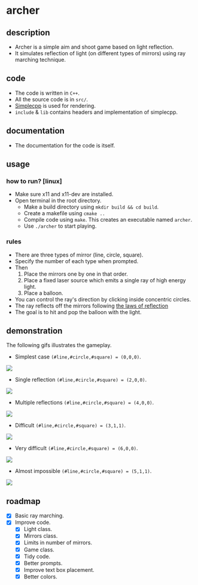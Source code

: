 # archer

## description
- Archer is a simple aim and shoot game based on light reflection.
- It simulates reflection of light (on different types of mirrors) using ray marching technique.

## code
- The code is written in `C++`.
- All the source code is in `src/`.
- [Simplecpp](https://www.cse.iitb.ac.in/~ranade/simplecpp/) is used for rendering.
- `include` & `lib` contains headers and implementation of simplecpp.

## documentation
- The documentation for the code is itself.

## usage

### how to run? [linux]
- Make sure x11 and x11-dev are installed.
- Open terminal in the root directory.
    - Make a build directory using `mkdir build && cd build`.
    - Create a makefile using `cmake ..`
    - Compile code using `make`. This creates an executable named `archer`.
    - Use `./archer` to start playing.

### rules
- There are three types of mirror (line, circle, square).
- Specify the number of each type when prompted.
- Then
    1. Place the mirrors one by one in that order.
    1. Place a fixed laser source which emits a single ray of high energy light.
    1. Place a balloon.
- You can control the ray's direction by clicking inside concentric circles.
- The ray reflects off the mirrors following [the laws of reflection](https://en.wikipedia.org/wiki/Reflection_(physics)#Laws_of_reflection)
- The goal is to hit and pop the balloon with the light.

## demonstration
The following gifs illustrates the gameplay.

- Simplest case `(#line,#circle,#square) = (0,0,0)`.

![](../github/1.000.gif)

- Single reflection `(#line,#circle,#square) = (2,0,0)`.

![](../github/2.200.gif)

- Multiple reflections `(#line,#circle,#square) = (4,0,0)`.

![](../github/3.400.gif)

- Difficult `(#line,#circle,#square) = (3,1,1)`.

![](../github/4.311.gif)

- Very difficult `(#line,#circle,#square) = (6,0,0)`.

![](../github/5.060.gif)

- Almost impossible `(#line,#circle,#square) = (5,1,1)`.

![](../github/6.510.gif)

## roadmap
- [x] Basic ray marching.
- [x] Improve code.
    - [x] Light class.
    - [x] Mirrors class.
    - [x] Limits in number of mirrors.
    - [x] Game class.
    - [x] Tidy code.
    - [x] Better prompts.
    - [x] Improve text box placement.
    - [x] Better colors.
